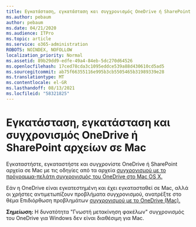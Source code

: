```yaml
---
title: Εγκατάσταση, εγκατάσταση και συγχρονισμός OneDrive ή SharePoint αρχείων σε Mac
ms.author: pebaum
author: pebaum
ms.date: 04/21/2020
ms.audience: ITPro
ms.topic: article
ms.service: o365-administration
ROBOTS: NOINDEX, NOFOLLOW
localization_priority: Normal
ms.assetid: 89b29dd9-edfe-49a4-84eb-5dc270d64526
ms.openlocfilehash: 17ced78cda3c1095eddce539a88d430610cd5ad5
ms.sourcegitcommit: ab75f66355116e995b3cb5505465b31989339e28
ms.translationtype: MT
ms.contentlocale: el-GR
ms.lasthandoff: 08/13/2021
ms.locfileid: "58321825"
---
```

# <a name="install-setup-and-sync-onedrive-or-sharepoint-files-on-mac"></a>Εγκατάσταση, εγκατάσταση και συγχρονισμός OneDrive ή SharePoint αρχείων σε Mac 

Εγκαταστήστε, εγκαταστήστε και συγχρονίστε OneDrive ή SharePoint αρχεία σε Mac με τις οδηγίες από τα αρχεία [συγχρονισμού με το πρόγραμμα-πελάτη συγχρονισμός του OneDrive στο Mac OS X.](https://support.office.com/article/sync-files-with-the-onedrive-sync-client-on-mac-os-x-d11b9f29-00bb-4172-be39-997da46f913f)

Εάν η OneDrive είναι εγκατεστημένη και έχει εγκατασταθεί σε Mac, αλλά οι χρήστες αντιμετωπίζουν προβλήματα συγχρονισμού, ανατρέξτε στο θέμα Επιδιόρθωση προβλημάτων [συγχρονισμού με το OneDrive (Mac).](https://support.office.com/article/fix-onedrive-sync-problems-on-a-mac-af3012d7-13ec-4ac9-bbb1-ebcd2a0cd756)

**Σημείωση:** Η δυνατότητα "Γνωστή μετακίνηση φακέλων" συγχρονισμός του OneDrive για Windows δεν είναι διαθέσιμη για Mac.




